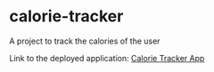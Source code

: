 # calorie-tracker
A project to track the calories of the user

Link to the deployed application: [Calorie Tracker App](https://coded190.com)
